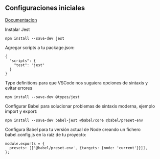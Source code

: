 ## Configuraciones iniciales

[Documentacion](https://jestjs.io/es-ES/)

Instalar Jest
```
npm install --save-dev jest
```

Agregar scripts a tu package.json:
```
{
  "scripts": {
    "test": "jest"
  }
}
```

Type definitions para que VSCode nos suguiera opciones de sintaxis y evitar errores 
```
npm install --save-dev @types/jest
```

Configurar Babel para solucionar problemas de sintaxis moderna, ejemplo import y export:
```
npm install --save-dev babel-jest @babel/core @babel/preset-env
```
Configura Babel para tu versión actual de Node creando un fichero babel.config.js en la raíz de tu proyecto:
```
module.exports = {
  presets: [['@babel/preset-env', {targets: {node: 'current'}}]],
};
```